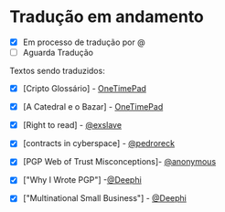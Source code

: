 


Tradução em andamento
==============
-  [X] Em processo de tradução por @
-  [ ] Aguarda Tradução

Textos sendo traduzidos:
-  [X] [Cripto Glossário] - [OneTimePad](https://cypherpunks.com.br/author/onetimepad/)
-  [X] [A Catedral e o Bazar] - [OneTimePad](https://cypherpunks.com.br/author/onetimepad/)
-  [X] [Right to read] - [@exslave]()
-  [X] [contracts in cyberspace] - [@pedroreck]()
-  [X] [PGP Web of Trust Misconceptions]- [@anonymous]()
-  [X] ["Why I Wrote PGP"] -[@Deephi]()
-  [X] ["Multinational Small Business"] - [@Deephi]()

